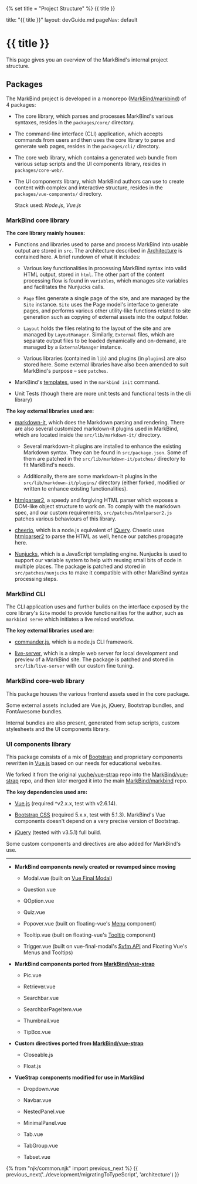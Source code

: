 {% set title = "Project Structure" %}
<span id="title" class="d-none">{{ title }}</span>

<frontmatter>
  title: "{{ title }}"
  layout: devGuide.md
  pageNav: default
</frontmatter>

# {{ title }}

<div class="lead">

This page gives you an overview of the MarkBind's internal project structure.
</div>

## Packages

The MarkBind project is developed in a <tooltip content="We follow a monorepo approach, similar to Babel and other open source projects. To see a discussion on the pros and cons of this approach, read [here](https://github.com/babel/babel/blob/main/doc/design/monorepo.md).">monorepo</tooltip> ([MarkBind/markbind](https://github.com/MarkBind/markbind)) of 4 packages:

* The core library, which parses and processes MarkBind's various syntaxes, resides in the `packages/core/` directory.

* The command-line interface (CLI) application, which accepts commands from users and then uses the core library to parse and generate web pages, resides in the `packages/cli/` directory.

* The core web library, which contains a generated web bundle from various setup scripts and the UI components library, resides in `packages/core-web/`.

* The UI components library, which MarkBind authors can use to create content with complex and interactive structure, resides in the `packages/vue-components/` directory.

  Stack used: *Node.js*, *Vue.js*

### MarkBind core library

**The core library mainly houses:**

* Functions and libraries used to parse and process MarkBind into usable output are stored in `src`. The architecture described in [Architecture](architecture.md) is contained here. A brief rundown of what it includes:

  * Various key functionalities in processing MarkBind syntax into valid HTML output, stored in `html`. The other part of the content processing flow is found in `variables`, which manages site variables and facilitates the Nunjucks calls.

  * `Page` files generate a single page of the site, and are managed by the `Site` instance. `Site` uses the Page model's interface to generate pages, and performs various other utility-like functions related to site generation such as copying of external assets into the output folder.

  * `Layout` holds the files relating to the layout of the site and are managed by `LayoutManager`. Similarly, `External` files, which are separate output files to be loaded dynamically and on-demand, are managed by a `ExternalManager` instance.

  * Various libraries (contained in `lib`) and plugins (in `plugins`) are also stored here. Some external libraries have also been amended to suit MarkBind's purpose – see `patches`.

* MarkBind's [templates](https://markbind.org/userGuide/templates.html), used in the `markbind init` command.

* Unit Tests (though there are more unit tests and functional tests in the cli library)

**The key external libraries used are:**

* [markdown-it](https://github.com/markdown-it/markdown-it), which does the Markdown parsing and rendering. There are also several customized markdown-it plugins used in MarkBind, which are located inside the `src/lib/markdown-it/` directory.

  * Several markdown-it plugins are installed to enhance the existing Markdown syntax. They can be found in `src/package.json`. Some of them are patched in the `src/lib/markdown-it/patches/` directory to fit MarkBind's needs. 

  * Additionally, there are some markdown-it plugins in the `src/lib/markdown-it/plugins/` directory (either forked, modified or written to enhance existing functionalities).

* [htmlparser2](https://github.com/fb55/htmlparser2), a speedy and forgiving HTML parser which exposes a DOM-like object structure to work on. To comply with the markdown spec, and our custom requirements, `src/patches/htmlparser2.js` patches various behaviours of this library.

* [cheerio](https://cheerio.js.org/), which is a node.js equivalent of [jQuery](https://jquery.com/). Cheerio uses [htmlparser2](https://github.com/fb55/htmlparser2) to parse the HTML as well, hence our patches propagate here.

* [Nunjucks](https://mozilla.github.io/nunjucks/), which is a JavaScript templating engine. Nunjucks is used to support our variable system to help with reusing small bits of code in multiple places. The package is patched and stored in `src/patches/nunjucks` to make it compatible with other MarkBind syntax processing steps.

### MarkBind CLI

The CLI application uses and further builds on the interface exposed by the core library's `Site` model to provide functionalities for the author, such as `markbind serve` which initiates a live reload workflow.

**The key external libraries used are:**

* [commander.js](https://github.com/tj/commander.js/), which is a node.js CLI framework.

* [live-server](https://github.com/tapio/live-server), which is a simple web server for local development and preview of a MarkBind site. The package is patched and stored in `src/lib/live-server` with our custom fine tuning.

### MarkBind core-web library

This package houses the various frontend assets used in the core package.

Some external assets included are Vue.js, jQuery, Bootstrap bundles, and FontAwesome bundles.

Internal bundles are also present, generated from setup scripts, custom stylesheets and the UI components library.

### UI components library

This package consists of a mix of [Bootstrap](https://getbootstrap.com/components/) and proprietary components rewritten in [Vue.js](https://vuejs.org) based on our needs for educational websites.

We forked it from the original [yuche/vue-strap](https://github.com/yuche/vue-strap) repo into the [MarkBind/vue-strap](https://github.com/MarkBind/vue-strap) repo, and then later merged it into the main [MarkBind/markbind](https://github.com/MarkBind/markbind) repo.

**The key dependencies used are:**

* [Vue.js](http://vuejs.org/) (required ^v2.x.x, test with v2.6.14).

* [Bootstrap CSS](http://getbootstrap.com/) (required 5.x.x, test with 5.1.3). MarkBind's Vue components doesn't depend on a very precise version of Bootstrap.

* [jQuery](https://jquery.com/) (tested with v3.5.1) full build.

Some custom components and directives are also added for MarkBind's use.

***

* **MarkBind components newly created or revamped since moving**

  * Modal.vue (built on [Vue Final Modal](https://vue-final-modal.org/))

  * Question.vue

  * QOption.vue

  * Quiz.vue

  * Popover.vue (built on floating-vue's [Menu](https://floating-vue.starpad.dev/guide/component.html#hover-menu) component)

  * Tooltip.vue (built on floating-vue's [Tooltip](https://floating-vue.starpad.dev/guide/component.html#tooltip) component)

  * Trigger.vue (built on vue-final-modal's [$vfm API](https://vue-final-modal.org/api#api) and Floating Vue's Menus and Tooltips)

* **MarkBind components ported from [MarkBind/vue-strap](https://github.com/MarkBind/vue-strap)**

  * Pic.vue

  * Retriever.vue

  * Searchbar.vue

  * SearchbarPageItem.vue

  * Thumbnail.vue

  * TipBox.vue

* **Custom directives ported from [MarkBind/vue-strap](https://github.com/MarkBind/vue-strap)**

  * Closeable.js

  * Float.js

* **VueStrap components modified for use in MarkBind**

  * Dropdown.vue

  * Navbar.vue

  * NestedPanel.vue

  * MinimalPanel.vue

  * Tab.vue

  * TabGroup.vue

  * Tabset.vue

{% from "njk/common.njk" import previous_next %}
{{ previous_next('../development/migratingToTypeScript', 'architecture') }}